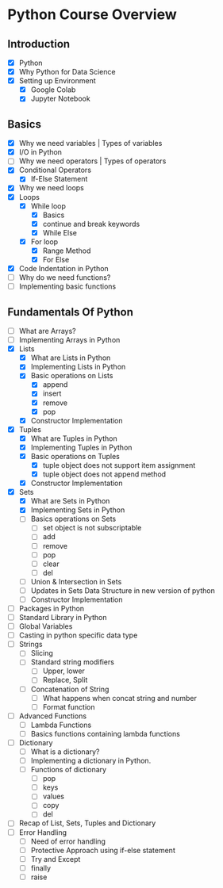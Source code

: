 # Python Course Overview

## Introduction

- [x] Python
- [x] Why Python for Data Science
- [x] Setting up Environment
  - [x] Google Colab
  - [x] Jupyter Notebook

## Basics

- [x] Why we need variables | Types of variables
- [x] I/O in Python
- [ ] Why we need operators | Types of operators
- [x] Conditional Operators
  - [x] If-Else Statement
- [x] Why we need loops
- [x] Loops
  - [x] While loop
    - [x] Basics
    - [x] continue and break keywords
    - [x] While Else
  - [x] For loop
    - [x] Range Method
    - [x] For Else
- [x] Code Indentation in Python
- [ ] Why do we need functions?
- [ ] Implementing basic functions

## Fundamentals Of Python

- [ ] What are Arrays?
- [ ] Implementing Arrays in Python
- [x] Lists
  - [x] What are Lists in Python
  - [x] Implementing Lists in Python
  - [x] Basic operations on Lists
    - [x] append
    - [x] insert
    - [x] remove
    - [x] pop
  - [x] Constructor Implementation
- [x] Tuples
  - [x] What are Tuples in Python
  - [x] Implementing Tuples in Python
  - [x] Basic operations on Tuples
    - [x] tuple object does not support item assignment
    - [x] tuple object does not append method
  - [x] Constructor Implementation
- [x] Sets
  - [x] What are Sets in Python
  - [x] Implementing Sets in Python
  - [ ] Basics operations on Sets
    - [ ] set object is not subscriptable
    - [ ] add
    - [ ] remove
    - [ ] pop
    - [ ] clear
    - [ ] del
  - [ ] Union & Intersection in Sets
  - [ ] Updates in Sets Data Structure in new version of python
  - [ ] Constructor Implementation
- [ ] Packages in Python
- [ ] Standard Library in Python
- [ ] Global Variables
- [ ] Casting in python specific data type
- [ ] Strings
  - [ ] Slicing
  - [ ] Standard string modifiers
    - [ ] Upper, lower
    - [ ] Replace, Split
  - [ ] Concatenation of String
    - [ ] What happens when concat string and number
    - [ ] Format function
- [ ] Advanced Functions
  - [ ] Lambda Functions
  - [ ] Basics functions containing lambda functions
- [ ] Dictionary
  - [ ] What is a dictionary?
  - [ ] Implementing a dictionary in Python.
  - [ ] Functions of dictionary
    - [ ] pop
    - [ ] keys
    - [ ] values
    - [ ] copy
    - [ ] del
- [ ] Recap of List, Sets, Tuples and Dictionary
- [ ] Error Handling
  - [ ] Need of error handling
  - [ ] Protective Approach using if-else statement
  - [ ] Try and Except
  - [ ] finally
  - [ ] raise
